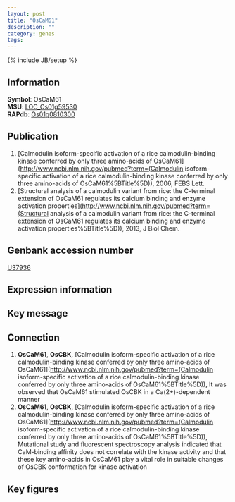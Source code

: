 ```yaml
---
layout: post
title: "OsCaM61"
description: ""
category: genes
tags: 
---
```

{% include JB/setup %}

## Information
__Symbol__: OsCaM61  
__MSU__: [LOC_Os01g59530](http://rice.plantbiology.msu.edu/cgi-bin/ORF_infopage.cgi?orf=LOC_Os01g59530)  
__RAPdb__: [Os01g0810300](http://rapdb.dna.affrc.go.jp/viewer/gbrowse_details/irgsp1?name=Os01g0810300)  

## Publication
1. [Calmodulin isoform-specific activation of a rice calmodulin-binding kinase conferred by only three amino-acids of OsCaM61](http://www.ncbi.nlm.nih.gov/pubmed?term=(Calmodulin isoform-specific activation of a rice calmodulin-binding kinase conferred by only three amino-acids of OsCaM61%5BTitle%5D)), 2006, FEBS Lett.
2. [Structural analysis of a calmodulin variant from rice: the C-terminal extension of OsCaM61 regulates its calcium binding and enzyme activation properties](http://www.ncbi.nlm.nih.gov/pubmed?term=(Structural analysis of a calmodulin variant from rice: the C-terminal extension of OsCaM61 regulates its calcium binding and enzyme activation properties%5BTitle%5D)), 2013, J Biol Chem.

## Genbank accession number
[U37936](http://www.ncbi.nlm.nih.gov/nuccore/U37936)

## Expression information

## Key message

## Connection
1. __OsCaM61__, __OsCBK__, [Calmodulin isoform-specific activation of a rice calmodulin-binding kinase conferred by only three amino-acids of OsCaM61](http://www.ncbi.nlm.nih.gov/pubmed?term=(Calmodulin isoform-specific activation of a rice calmodulin-binding kinase conferred by only three amino-acids of OsCaM61%5BTitle%5D)),  It was observed that OsCaM61 stimulated OsCBK in a Ca(2+)-dependent manner
2. __OsCaM61__, __OsCBK__, [Calmodulin isoform-specific activation of a rice calmodulin-binding kinase conferred by only three amino-acids of OsCaM61](http://www.ncbi.nlm.nih.gov/pubmed?term=(Calmodulin isoform-specific activation of a rice calmodulin-binding kinase conferred by only three amino-acids of OsCaM61%5BTitle%5D)),  Mutational study and fluorescent spectroscopy analysis indicated that CaM-binding affinity does not correlate with the kinase activity and that these key amino-acids in OsCaM61 play a vital role in suitable changes of OsCBK conformation for kinase activation

## Key figures


